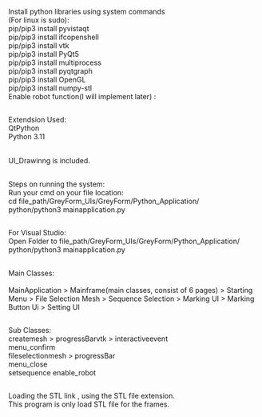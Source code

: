 Install python libraries using system commands<br>
(For linux is sudo):<br>
pip/pip3 install pyvistaqt <br>
pip/pip3 install ifcopenshell <br>
pip/pip3 install vtk <br>
pip/pip3 install PyQt5 <br>
pip/pip3 install multiprocess <br>
pip/pip3 install pyqtgraph <br>
pip/pip3 install OpenGL <br>
pip/pip3 install numpy-stl<br>
Enable robot function(I will implement later) : <br>
##

Extendsion Used:<br>
QtPython <br>
Python 3.11 <br> <br>

UI_Drawinng is included.
##
Steps on running the system:<br>
Run your cmd on your file location:<br>
cd file_path/GreyForm_UIs/GreyForm/Python_Application/<br>
python/python3 mainapplication.py
##
For Visual Studio: <br>
Open Folder to file_path/GreyForm_UIs/GreyForm/Python_Application/<br>
python/python3 mainapplication.py

##
Main Classes:<br>                               
MainApplication > Mainframe(main classes, consist of 6 pages) > Starting Menu > File Selection Mesh > Sequence Selection > Marking UI > Marking Button Ui > Setting UI

##
Sub Classes:<br>
createmesh > progressBarvtk > interactiveevent <br>
menu_confirm <br>
fileselectionmesh > progressBar <br>
menu_close <br>
setsequence 
enable_robot

##
Loading the STL link , using the STL file extension. <br>
This program is only load STL file for the frames. 

